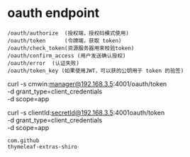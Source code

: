 

# oauth endpoint

```
/oauth/authorize  (授权端，授权码模式使用)
/oauth/token      (令牌端，获取 token)
/oauth/check_token(资源服务器用来校验token)
/oauth/confirm_access (用户发送确认授权)
/oauth/error  (认证失败)
/oauth/token_key (如果使用JWT，可以获的公钥用于 token 的验签)
```



curl -s cmwin:manager@192.168.3.5:4001/oauth/token  \
 -d grant_type=client_credentials \
 -d scope=app

 curl -s clientId:secretId@192.168.3.5:4001oauth/token  \
 -d grant_type=client_credentials \
 -d scope=app



```
com.github
thymeleaf-extras-shiro
```

